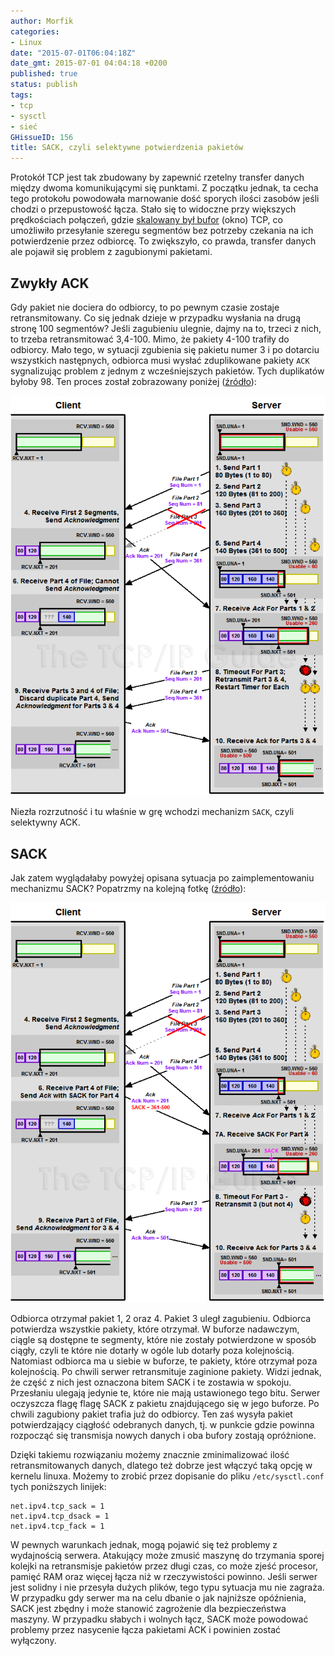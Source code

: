 ```yaml
---
author: Morfik
categories:
- Linux
date: "2015-07-01T06:04:18Z"
date_gmt: 2015-07-01 04:04:18 +0200
published: true
status: publish
tags:
- tcp
- sysctl
- sieć
GHissueID: 156
title: SACK, czyli selektywne potwierdzenia pakietów
---
```


Protokół TCP jest tak zbudowany by zapewnić rzetelny transfer danych między dwoma komunikującymi się
punktami. Z początku jednak, ta cecha tego protokołu powodowała marnowanie dość sporych ilości
zasobów jeśli chodzi o przepustowość łącza. Stało się to widoczne przy większych prędkościach
połączeń, gdzie [skalowany był bufor](/post/bufor-polaczen-w-protokole-tcp/)
(okno) TCP, co umożliwiło przesyłanie szeregu segmentów bez potrzeby czekania na ich potwierdzenie
przez odbiorcę. To zwiększyło, co prawda, transfer danych ale pojawił się problem z zagubionymi
pakietami.

<!--more-->
## Zwykły ACK

Gdy pakiet nie dociera do odbiorcy, to po pewnym czasie zostaje retransmitowany. Co się jednak
dzieje w przypadku wysłania na drugą stronę 100 segmentów? Jeśli zagubieniu ulegnie, dajmy na to,
trzeci z nich, to trzeba retransmitować 3,4-100. Mimo, że pakiety 4-100 trafiły do odbiorcy. Mało
tego, w sytuacji zgubienia się pakietu numer 3 i po dotarciu wszystkich następnych, odbiorca musi
wysłać zduplikowane pakiety `ACK` sygnalizując problem z jednym z wcześniejszych pakietów. Tych
duplikatów byłoby 98. Ten proces został zobrazowany poniżej
([źródło](http://www.tcpipguide.com/free/t_TCPNonContiguousAcknowledgmentHandlingandSelective.htm)):

![](/img/2015/06/1.retransmisja-pakietow-ack.png#big)

Niezła rozrzutność i tu właśnie w grę wchodzi mechanizm `SACK`, czyli selektywny ACK.

## SACK

Jak zatem wyglądałaby powyżej opisana sytuacja po zaimplementowaniu mechanizmu SACK? Popatrzmy na
kolejną fotkę
([źródło](http://www.tcpipguide.com/free/t_TCPNonContiguousAcknowledgmentHandlingandSelective.htm)):

![](/img/2015/06/2.retransmisja-pakietow-sack.png.png#big)

Odbiorca otrzymał pakiet 1, 2 oraz 4. Pakiet 3 uległ zagubieniu. Odbiorca potwierdza wszystkie
pakiety, które otrzymał. W buforze nadawczym, ciągle są dostępne te segmenty, które nie zostały
potwierdzone w sposób ciągły, czyli te które nie dotarły w ogóle lub dotarły poza kolejnością.
Natomiast odbiorca ma u siebie w buforze, te pakiety, które otrzymał poza kolejnością. Po chwili
serwer retransmituje zaginione pakiety. Widzi jednak, że część z nich jest oznaczona bitem SACK i te
zostawia w spokoju. Przesłaniu ulegają jedynie te, które nie mają ustawionego tego bitu. Serwer
oczyszcza flagę flagę SACK z pakietu znajdującego się w jego buforze. Po chwili zagubiony pakiet
trafia już do odbiorcy. Ten zaś wysyła pakiet potwierdzający ciągłość odebranych danych, tj. w
punkcie gdzie powinna rozpocząć się transmisja nowych danych i oba bufory zostają opróżnione.

Dzięki takiemu rozwiązaniu możemy znacznie zminimalizować ilość retransmitowanych danych, dlatego
też dobrze jest włączyć taką opcję w kernelu linuxa. Możemy to zrobić przez dopisanie do pliku
`/etc/sysctl.conf` tych poniższych linijek:

    net.ipv4.tcp_sack = 1
    net.ipv4.tcp_dsack = 1
    net.ipv4.tcp_fack = 1

W pewnych warunkach jednak, mogą pojawić się też problemy z wydajnością serwera. Atakujący może
zmusić maszynę do trzymania sporej kolejki na retransmisje pakietów przez długi czas, co może zjeść
procesor, pamięć RAM oraz więcej łącza niż w rzeczywistości powinno. Jeśli serwer jest solidny i nie
przesyła dużych plików, tego typu sytuacja mu nie zagraża. W przypadku gdy serwer ma na celu dbanie
o jak najniższe opóźnienia, SACK jest zbędny i może stanowić zagrożenie dla bezpieczeństwa maszyny.
W przypadku słabych i wolnych łącz, SACK może powodować problemy przez nasycenie łącza pakietami ACK
i powinien zostać wyłączony.
